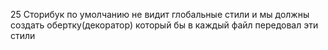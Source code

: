 25
Сторибук по умолчанию не видит глобальные стили и мы должны создать обертку(декоратор) который бы 
в каждый файл передовал эти стили
